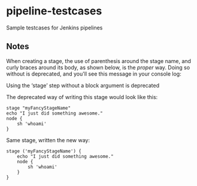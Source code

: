 
# pipeline-testcases

Sample testcases for Jenkins pipelines

## Notes

When creating a stage, the use of parenthesis around the stage name, and curly braces around its body, as shown below,
is the *proper* way. Doing so without is  deprecated, and you'll see this message in your console log:

Using the ‘stage’ step without a block argument is deprecated

The deprecated way of writing this stage would look like this:

    stage "myFancyStageName"
    echo "I just did something awesome."
    node {
        sh 'whoami'
    }

Same stage, written the new way:

    stage ('myFancyStageName') {
        echo "I just did something awesome."
        node {
            sh 'whoami'
        }
    }